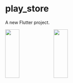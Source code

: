 # play_store

A new Flutter project.

<p>
<img src="" height="20%" width="30%" >
<img src="" height="20%" width="30%" >
</p>

